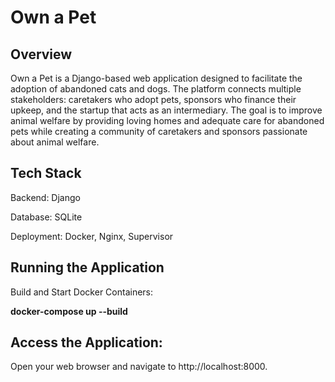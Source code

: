 # Own a Pet

## Overview
Own a Pet is a Django-based web application designed to facilitate the adoption of abandoned cats and dogs. The platform connects multiple stakeholders: caretakers who adopt pets, sponsors who finance their upkeep, and the startup that acts as an intermediary. The goal is to improve animal welfare by providing loving homes and adequate care for abandoned pets while creating a community of caretakers and sponsors passionate about animal welfare.

## Tech Stack

Backend: Django

Database: SQLite

Deployment: Docker, Nginx, Supervisor

## Running the Application
Build and Start Docker Containers:

**docker-compose up --build**

## Access the Application:

Open your web browser and navigate to http://localhost:8000.

